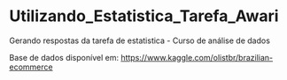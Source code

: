 # Utilizando_Estatistica_Tarefa_Awari
Gerando respostas da tarefa de estatistica - Curso de análise de dados

Base de dados disponível em: https://www.kaggle.com/olistbr/brazilian-ecommerce
